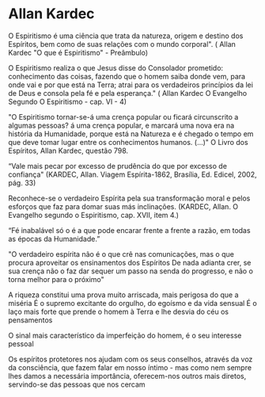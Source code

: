 # Allan Kardec

O Espiritismo é uma ciência que trata da natureza, origem e destino dos Espíritos, bem como de suas relações com o mundo corporal". ( Allan Kardec "O que é Espiritismo" - Preâmbulo)

O Espiritismo realiza o que Jesus disse do Consolador prometido: conhecimento das coisas, fazendo que o homem saiba donde vem, para onde vai e por que está na Terra; atrai para os verdadeiros princípios da lei de Deus e consola pela fé e pela esperança." ( Allan Kardec O Evangelho Segundo O Espiritismo - cap. VI - 4) 

"O Espiritismo tornar-se-á uma crença popular ou ficará circunscrito a algumas pessoas?
á uma crença popular, e marcará uma nova era na história da Humanidade, porque está na Natureza e é chegado o tempo em que deve tomar lugar entre os conhecimentos humanos. (...)" O Livro dos Espíritos, Allan Kardec, questão 798.

“Vale mais pecar por excesso de prudência do que por excesso de confiança" (KARDEC, Allan. Viagem Espírita-1862, Brasília, Ed. Edicel, 2002, pág. 33)

Reconhece-se o verdadeiro Espírita pela sua transformação moral e pelos esforços que faz para domar suas más inclinações. (KARDEC, Allan. O Evangelho segundo o Espiritismo, cap. XVII, item 4.)

“Fé inabalável só o é a que pode encarar frente a frente a razão, em todas as épocas da Humanidade.”

"O verdadeiro espírita não é o que crê nas comunicações, mas o que procura aproveitar os ensinamentos dos Espíritos De nada adianta crer, se sua crença não o faz dar sequer um passo na senda do progresso, e não o torna melhor para o próximo"

A riqueza constitui uma prova muito arriscada, mais perigosa do que a miséria É o supremo excitante do orgulho, do egoísmo e da vida sensual É o laço mais forte que prende o homem à Terra e lhe desvia do céu os pensamentos

O sinal mais característico da imperfeição do homem, é o seu interesse pessoal

Os espíritos protetores nos ajudam com os seus conselhos, através da voz da consciência, que fazem falar em nosso íntimo - mas como nem sempre lhes damos a necessária importância, oferecem-nos outros mais diretos, servindo-se das pessoas que nos cercam



